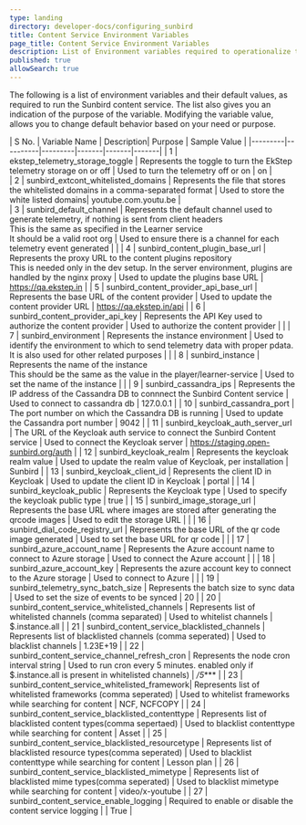 ```yaml
---
type: landing
directory: developer-docs/configuring_sunbird
title: Content Service Environment Variables
page_title: Content Service Environment Variables
description: List of Environment variables required to operationalize the Sunbird content service 
published: true
allowSearch: true
---
```


The following is a list of environment variables and their default values, as required to run the Sunbird content service. The list also gives you an indication of the purpose of the variable. Modifying the variable value, allows you to change default behavior based on your need or purpose.  
 	 
| S No. | Variable Name | Description| Purpose | Sample Value |
|---------|----------|---------|-------|-------|-------|
| 1  | ekstep_telemetry_storage_toggle | Represents the toggle to turn the EkStep telemetry storage on or off |  Used to turn the telemetry off or on  | on |	
| 2  | sunbird_extcont_whitelisted_domains | Represents the file that stores the whitelisted domains in a comma-separated format | Used to store the white listed domains| youtube.com.youtu.be |  
|  3 | sunbird_default_channel | Represents the default channel used to generate telemetry, if nothing is sent from client headers<br/>This is the same as specified in the Learner service<br/>It should be a valid root org | Used to ensure there is a channel for each telemetry event generated |  |
| 4 | sunbird_content_plugin_base_url | Represents the proxy URL to the content plugins repository<br/> This is needed only in the dev setup. In the server environment, plugins are handled by the nginx proxy | Used to update the plugins base URL | https://qa.ekstep.in |
|  5 | sunbird_content_provider_api_base_url | Represents the base URL of the content provider | Used to update the content provider URL  | https://qa.ekstep.in/api |
|  6 | sunbird_content_provider_api_key | Represents the API Key used to authorize the content provider | Used to authorize the content provider  |  |
|  7 | sunbird_environment | Represents the instance environment | Used to identify the environment to which to send telemetry data with proper pdata. It is also used for other related purposes |  |
|  8 | sunbird_instance | Represents the name of the instance<br/> This should be the same as the value in the player/learner-service | Used to set the name of the instance |  |
|  9 | sunbird_cassandra_ips | Represents the IP address of the Cassandra DB to connnect the Sunbird Content service | Used to connect to cassandra db  | 127.0.0.1 |
|  10 | sunbird_cassandra_port | The port number on which the Cassandra DB is running | Used to update the Cassandra port number | 9042 |
|  11 | sunbird_keycloak_auth_server_url | The URL of the Keycloak auth service to connect the Sunbird Content service | Used to connect the Keycloak server | https://staging.open-sunbird.org/auth |
|  12 | sunbird_keycloak_realm | Represents the keycloak realm value | Used to update the realm value of Keycloak, per installation | Sunbird |
|  13 | sunbird_keycloak_client_id | Represents the client ID in Keycloak  | Used to update the client ID in Keycloak | portal |
|  14 | sunbird_keycloak_public | Represents the Keycloak type | Used to specify the keycloak public type  | true |
|  15 | sunbird_image_storage_url | Represents the base URL where images are stored after generating the qrcode images | Used to edit the storage URL |  |
|  16 | sunbird_dial_code_registry_url | Represents the base URL of the qr code image generated | Used to set the base URL for qr code |  |
|  17 | sunbird_azure_account_name | Represents the Azure account name to connect to Azure storage | Used to connect the Azure account  |  |
|  18 | sunbird_azure_account_key | Represents the azure account key to connect to the Azure storage | Used to connect to Azure |  |
|  19 | sunbird_telemetry_sync_batch_size | Represents the batch size to sync data  | Used to set the size of events to be synced | 20 |
|  20 | sunbird_content_service_whitelisted_channels | Represents list of whitelisted channels (comma separated) | Used to whitelist channels | $.instance.all |
|  21 | sunbird_content_service_blacklisted_channels | Represents list of blacklisted channels (comma seperated) | Used to blacklist channels | 1.23E+19 | 
|  22 | sunbird_content_service_channel_refresh_cron | Represents the node cron interval string | Used to run cron every 5 minutes. enabled only if $.instance.all is present in whitelisted channels) | */5**** | 
|  23 | sunbird_content_service_whitelisted_framework| Represents list of whitelisted frameworks (comma seperated) | Used to whitelist frameworks while searching for content | NCF, NCFCOPY |
|  24 | sunbird_content_service_blacklisted_contenttype | Represents list of blacklisted content types(comma sepertaed) | Used to blacklist contenttype while searching for content | Asset | 
|  25 | sunbird_content_service_blacklisted_resourcetype | Represents list of blacklisted resource types(comma seperated) | Used to blacklist contenttype while searching for content | Lesson plan | 
|  26 | sunbird_content_service_blacklisted_mimetype | Represents list of blacklisted mime types(comma seperated) | Used to blacklist mimetype while searching for content | video/x-youtube | 
|  27 | sunbird_content_service_enable_logging | Required to enable or disable the content service logging | | True |





